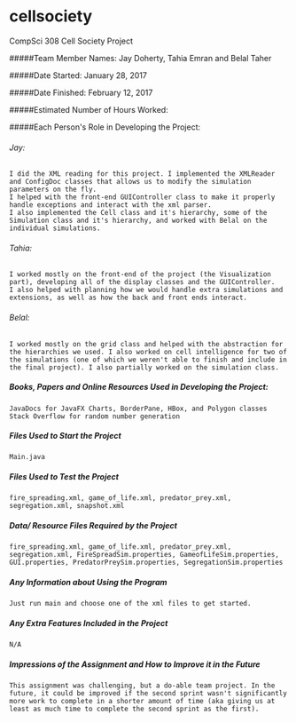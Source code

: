 # cellsociety

CompSci 308 Cell Society Project

#####Team Member Names: Jay Doherty, Tahia Emran and Belal Taher 

#####Date Started: January 28, 2017

#####Date Finished: February 12, 2017

#####Estimated Number of Hours Worked: 

#####Each Person's Role in Developing the Project:
###### Jay:
	I did the XML reading for this project. I implemented the XMLReader and ConfigDoc classes that allows us to modify the simulation parameters on the fly.
	I helped with the front-end GUIController class to make it properly handle exceptions and interact with the xml parser.
	I also implemented the Cell class and it's hierarchy, some of the Simulation class and it's hierarchy, and worked with Belal on the individual simulations.

###### Tahia:
	I worked mostly on the front-end of the project (the Visualization part), developing all of the display classes and the GUIController. 
	I also helped with planning how we would handle extra simulations and extensions, as well as how the back and front ends interact. 
	
###### Belal:
	I worked mostly on the grid class and helped with the abstraction for the hierarchies we used. I also worked on cell intelligence for two of the simulations (one of which we weren't able to finish and include in the final project). I also partially worked on the simulation class.

##### Books, Papers and Online Resources Used in Developing the Project: 
	JavaDocs for JavaFX Charts, BorderPane, HBox, and Polygon classes
	Stack Overflow for random number generation
	
##### Files Used to Start the Project
	Main.java 

##### Files Used to Test the Project 
	fire_spreading.xml, game_of_life.xml, predator_prey.xml, segregation.xml, snapshot.xml 
	
##### Data/ Resource Files Required by the Project
	fire_spreading.xml, game_of_life.xml, predator_prey.xml, segregation.xml, FireSpreadSim.properties, GameofLifeSim.properties, GUI.properties, PredatorPreySim.properties, SegregationSim.properties
	
##### Any Information about Using the Program 
	Just run main and choose one of the xml files to get started.

##### Any Extra Features Included in the Project
	N/A

##### Impressions of the Assignment and How to Improve it in the Future
	This assignment was challenging, but a do-able team project. In the future, it could be improved if the second sprint wasn't significantly more work to complete in a shorter amount of time (aka giving us at least as much time to complete the second sprint as the first). 

